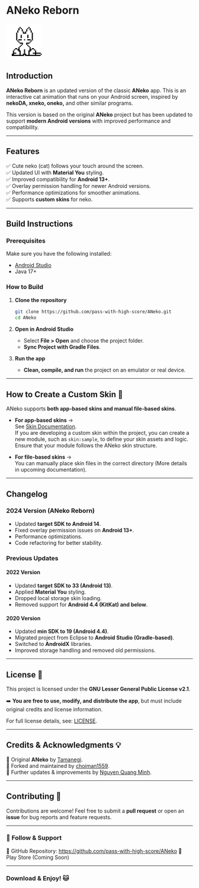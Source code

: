 # **ANeko Reborn**

![ANeko Logo](icon.png)

## **Introduction**

**ANeko Reborn** is an updated version of the classic **ANeko** app. This is an interactive cat
animation that runs on your Android screen, inspired by **nekoDA, xneko, oneko,** and other similar
programs.

This version is based on the original **ANeko** project but has been updated to support **modern
Android versions** with improved performance and compatibility.

---

## **Features**

✅ Cute neko (cat) follows your touch around the screen.  
✅ Updated UI with **Material You** styling.  
✅ Improved compatibility for **Android 13+**.  
✅ Overlay permission handling for newer Android versions.  
✅ Performance optimizations for smoother animations.  
✅ Supports **custom skins** for neko.

---

## **Build Instructions**

### **Prerequisites**

Make sure you have the following installed:

- [Android Studio](https://developer.android.com/studio)
- Java 17+

### **How to Build**

1. **Clone the repository**
   ```bash
   git clone https://github.com/pass-with-high-score/ANeko.git
   cd ANeko
   ```  
2. **Open in Android Studio**
    - Select **File > Open** and choose the project folder.
    - **Sync Project with Gradle Files**.

3. **Run the app**
    - **Clean, compile, and run** the project on an emulator or real device.

---

## **How to Create a Custom Skin** 🎨

ANeko supports **both app-based skins and manual file-based skins**.

- **For app-based skins** →  
  See [Skin Documentation](http://www.tamanegi.org/prog/android-apps/aneko-skin.html#create-skin).  
  If you are developing a custom skin within the project, you can create a new module, such as
  `skin:sample`, to define your skin assets and logic. Ensure that your module follows the ANeko
  skin structure.

- **For file-based skins** →  
  You can manually place skin files in the correct directory (More details in upcoming
  documentation).

---

## **Changelog**

### **2024 Version (ANeko Reborn)**

- Updated **target SDK to Android 14**.
- Fixed overlay permission issues on **Android 13+**.
- Performance optimizations.
- Code refactoring for better stability.

### **Previous Updates**

#### **2022 Version**

- Updated **target SDK to 33 (Android 13)**.
- Applied **Material You** styling.
- Dropped local storage skin loading.
- Removed support for **Android 4.4 (KitKat) and below**.

#### **2020 Version**

- Updated **min SDK to 19 (Android 4.4)**.
- Migrated project from Eclipse to **Android Studio (Gradle-based)**.
- Switched to **AndroidX** libraries.
- Improved storage handling and removed old permissions.

---

## **License** 📜

This project is licensed under the **GNU Lesser General Public License v2.1**.

➡️ **You are free to use, modify, and distribute the app**, but must include original credits and
license information.

For full license details,
see: [LICENSE](LICENSE).

---

## **Credits & Acknowledgments** 💡

🙏 Original **ANeko** by [Tamanegi](https://github.com/lllllT).  
🙏 Forked and maintained by [choiman1559](https://github.com/choiman1559/ANeko).  
🙏 Further updates & improvements by [Nguyen Quang Minh](https://github.com/nqmgaming).

---

## **Contributing** 🤝

Contributions are welcome! Feel free to submit a **pull request** or open an **issue** for bug
reports and feature requests.

---

### 🔗 **Follow & Support**

📌 GitHub Repository: https://github.com/pass-with-high-score/ANeko
📌 Play Store (Coming Soon)

---

### **Download & Enjoy!** 🐱
